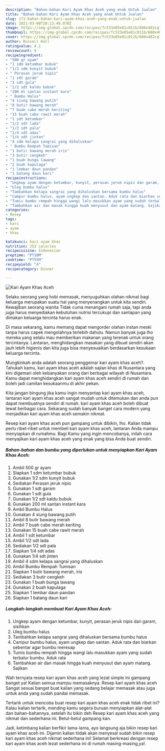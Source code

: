 ```yaml
---
description: "Bahan-bahan Kari Ayam Khas Aceh yang enak Untuk Jualan"
title: "Bahan-bahan Kari Ayam Khas Aceh yang enak Untuk Jualan"
slug: 171-bahan-bahan-kari-ayam-khas-aceh-yang-enak-untuk-jualan
date: 2021-03-08T20:13:49.870Z
image: https://img-global.cpcdn.com/recipes/fc533e05e81c011b/680x482cq70/kari-ayam-khas-aceh-foto-resep-utama.jpg
thumbnail: https://img-global.cpcdn.com/recipes/fc533e05e81c011b/680x482cq70/kari-ayam-khas-aceh-foto-resep-utama.jpg
cover: https://img-global.cpcdn.com/recipes/fc533e05e81c011b/680x482cq70/kari-ayam-khas-aceh-foto-resep-utama.jpg
author: Russell Hall
ratingvalue: 4.1
reviewcount: 9
recipeingredient:
- "500 gr ayam"
- "1 sdm ketumbar bubuk"
- "1/2 sdm kunyit bubuk"
- " Perasan jeruk nipis"
- "1 sdt garam"
- "1 sdt gula"
- "1/2 sdt kaldu bubuk"
- "200 ml santan instant kara"
- " Bumbu Halus"
- "4 siung bawang putih"
- "8 butir bawang merah"
- "7 buah cabe merah keriting"
- "15 buah cabe rawit merah"
- "1 sdt ketumbar"
- "1/2 sdt lada"
- "1/2 sdt pala"
- "1/4 sdt adas"
- "1/4 sdt jinten"
- "4 sdm kelapa sangrai yang dihaluskan"
- " Bumbu Rempah Tumisan"
- "1 butir bawang merah iris"
- "3 butir cengkeh"
- "1 buah bunga lawang"
- "2 buah kapulaga"
- "1 lembar daun pandan"
- "1 batang daun kari"
recipeinstructions:
- "Ungkep ayam dengan ketumbar, kunyit, perasan jeruk nipis dan garam, sisihkan"
- "Uleg bumbu halus"
- "Tambahkan kelapa sangrai yang dihaluskan bersama bumbu halus"
- "Campur bumbu halus, ayam ungkep dan santan. Aduk rata dan biarkan sebentar agar bumbu meresap"
- "Tumis bumbu rempah hingga wangi lalu masukkan ayam yang sudah terbalur bumbu. Aduk rata"
- "Tambahkan air dan masak hingga kuah menyusut dan ayam matang. Sajikan"
categories:
- Resep
tags:
- kari
- ayam
- khas

katakunci: kari ayam khas 
nutrition: 253 calories
recipecuisine: Indonesian
preptime: "PT10M"
cooktime: "PT55M"
recipeyield: "4"
recipecategory: Dinner

---
```



![Kari Ayam Khas Aceh](https://img-global.cpcdn.com/recipes/fc533e05e81c011b/680x482cq70/kari-ayam-khas-aceh-foto-resep-utama.jpg)

Selaku seorang yang hobi memasak, menyuguhkan olahan nikmat bagi keluarga merupakan suatu hal yang menyenangkan untuk kita sendiri. Kewajiban seorang  wanita Tidak cuma menangani rumah saja, tapi anda juga harus menyediakan kebutuhan nutrisi tercukupi dan santapan yang dimakan keluarga tercinta harus enak.

Di masa  sekarang, kamu memang dapat mengorder olahan instan meski tanpa harus capek mengolahnya terlebih dahulu. Namun banyak juga lho mereka yang selalu mau memberikan makanan yang terenak untuk orang tercintanya. Lantaran, menghidangkan masakan yang dibuat sendiri akan jauh lebih higienis dan kita juga bisa menyesuaikan berdasarkan kesukaan keluarga tercinta. 



Mungkinkah anda adalah seorang penggemar kari ayam khas aceh?. Tahukah kamu, kari ayam khas aceh adalah sajian khas di Nusantara yang kini digemari oleh kebanyakan orang dari berbagai wilayah di Nusantara. Kamu dapat menghidangkan kari ayam khas aceh sendiri di rumah dan boleh jadi camilan kesukaanmu di akhir pekan.

Kita jangan bingung jika kamu ingin menyantap kari ayam khas aceh, lantaran kari ayam khas aceh sangat mudah untuk ditemukan dan anda pun dapat membuatnya sendiri di rumah. kari ayam khas aceh boleh dibuat lewat berbagai cara. Sekarang sudah banyak banget cara modern yang menjadikan kari ayam khas aceh semakin nikmat.

Resep kari ayam khas aceh pun gampang untuk dibikin, lho. Kalian tidak perlu ribet-ribet untuk membeli kari ayam khas aceh, lantaran Anda mampu menyiapkan di rumahmu. Bagi Kamu yang ingin mencobanya, inilah cara menyajikan kari ayam khas aceh yang enak yang bisa Anda buat sendiri.

<!--inarticleads1-->

##### Bahan-bahan dan bumbu yang diperlukan untuk menyiapkan Kari Ayam Khas Aceh:

1. Ambil 500 gr ayam
1. Siapkan 1 sdm ketumbar bubuk
1. Gunakan 1/2 sdm kunyit bubuk
1. Sediakan  Perasan jeruk nipis
1. Gunakan 1 sdt garam
1. Gunakan 1 sdt gula
1. Gunakan 1/2 sdt kaldu bubuk
1. Gunakan 200 ml santan instant kara
1. Ambil  Bumbu Halus
1. Gunakan 4 siung bawang putih
1. Ambil 8 butir bawang merah
1. Ambil 7 buah cabe merah keriting
1. Gunakan 15 buah cabe rawit merah
1. Ambil 1 sdt ketumbar
1. Ambil 1/2 sdt lada
1. Sediakan 1/2 sdt pala
1. Siapkan 1/4 sdt adas
1. Gunakan 1/4 sdt jinten
1. Ambil 4 sdm kelapa sangrai yang dihaluskan
1. Ambil  Bumbu Rempah Tumisan
1. Siapkan 1 butir bawang merah, iris
1. Sediakan 3 butir cengkeh
1. Gunakan 1 buah bunga lawang
1. Gunakan 2 buah kapulaga
1. Siapkan 1 lembar daun pandan
1. Siapkan 1 batang daun kari




<!--inarticleads2-->

##### Langkah-langkah membuat Kari Ayam Khas Aceh:

1. Ungkep ayam dengan ketumbar, kunyit, perasan jeruk nipis dan garam, sisihkan
1. Uleg bumbu halus
1. Tambahkan kelapa sangrai yang dihaluskan bersama bumbu halus
1. Campur bumbu halus, ayam ungkep dan santan. Aduk rata dan biarkan sebentar agar bumbu meresap
1. Tumis bumbu rempah hingga wangi lalu masukkan ayam yang sudah terbalur bumbu. Aduk rata
1. Tambahkan air dan masak hingga kuah menyusut dan ayam matang. Sajikan




Wah ternyata resep kari ayam khas aceh yang lezat simple ini gampang banget ya! Kalian semua mampu memasaknya. Resep kari ayam khas aceh Sangat sesuai banget buat kalian yang sedang belajar memasak atau juga untuk anda yang sudah pandai memasak.

Tertarik untuk mencoba buat resep kari ayam khas aceh enak tidak ribet ini? Kalau kalian tertarik, mending kamu segera buruan menyiapkan alat-alat dan bahan-bahannya, setelah itu bikin deh Resep kari ayam khas aceh yang nikmat dan sederhana ini. Betul-betul gampang kan. 

Jadi, ketimbang kalian berfikir lama-lama, ayo langsung aja bikin resep kari ayam khas aceh ini. Dijamin kalian tiidak akan menyesal sudah bikin resep kari ayam khas aceh nikmat sederhana ini! Selamat berkreasi dengan resep kari ayam khas aceh lezat sederhana ini di rumah masing-masing,ya!.

